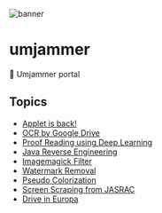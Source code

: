![banner](https://lh3.googleusercontent.com/Wa3f1ygtOsn4tWttVGDadXGQdSbq0vE0mB3np_opcot2vorFhO51nZuW_kUHDUJcNha57EiMs-Ib3RLQHAyLQ1YFrxzl1JITMhmkuAliqG0zhdEOQyArUPXRAUQ7c_kJud5zFkBpWQ=w2400)

# umjammer
🚪 Umjammer portal

## Topics

<!--
 ![new](https://img.shields.io/badge/new-release-yellow)
-->

* [Applet is back!](https://umjammer.github.io/umjammer/)
* [OCR by Google Drive](https://github.com/umjammer/vavi-apps-fuse/wiki/GoogleDriveOCR)
* [Proof Reading using Deep Learning](https://github.com/umjammer/umjammer/blob/wiki/DeepLearningProofReading.md)
* [Java Reverse Engineering](https://github.com/umjammer/umjammer/blob/wiki/JavaReverseEngineering.md)
* [Imagemagick Filter](https://github.com/umjammer/vavi-image-sandbox/wiki/ImageMagickFilter)
* [Watermark Removal](https://github.com/umjammer/vavi-image-sandbox/wiki/WatermarkRemoval)
* [Pseudo Colorization](https://github.com/umjammer/vavi-apps-pseudocolorization/wiki)
* [Screen Scraping from JASRAC](https://github.com/umjammer/vavi-util-screenscraping/wiki)
* [Drive in Europa](https://github.com/umjammer/vavi-apps-gps)
